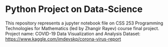 # Python Project on Data-Science

This repository represents a jupyter notebook file on CSS 253 Programming Technologies for Mathematics (led by Zhangir Rayev) course final project.
Project name: COVID-19 Data Visualization and Analysis
Dataset: https://www.kaggle.com/imdevskp/corona-virus-report

